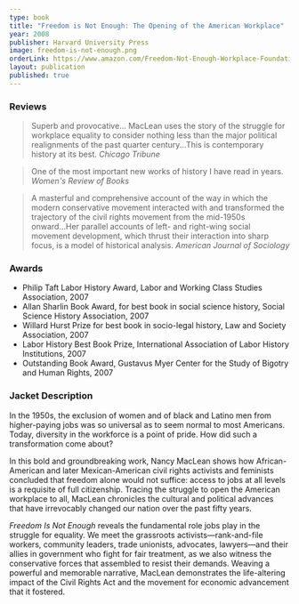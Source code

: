 ```yaml
---
type: book
title: "Freedom is Not Enough: The Opening of the American Workplace"
year: 2008
publisher: Harvard University Press
image: freedom-is-not-enough.png
orderLink: https://www.amazon.com/Freedom-Not-Enough-Workplace-Foundation/dp/0674027493/
layout: publication
published: true
---
```


### Reviews

> Superb and provocative... MacLean uses the story of the struggle for workplace equality to consider nothing less than the major political realignments of the past quarter century...This is contemporary history at its best.
> <cite>Chicago Tribune</cite>

> One of the most important new works of history I have read in years.
> <cite>Women's Review of Books</cite>

> A masterful and comprehensive account of the way in which the modern conservative movement interacted with and transformed the trajectory of the civil rights movement from the mid-1950s onward...Her parallel accounts of left- and right-wing social movement development, which thrust their interaction into sharp focus, is a model of historical analysis.
> <cite>American Journal of Sociology</cite>

### Awards

* Philip Taft Labor History Award, Labor and Working Class Studies Association, 2007
* Allan Sharlin Book Award, for best book in social science history, Social Science History Association, 2007
* Willard Hurst Prize for best book in socio-legal history, Law and Society Association, 2007
* Labor History Best Book Prize, International Association of Labor History Institutions, 2007
* Outstanding Book Award, Gustavus Myer Center for the Study of Bigotry and Human Rights, 2007

### Jacket Description

In the 1950s, the exclusion of women and of black and Latino men from higher-paying jobs was so universal as to seem normal to most Americans. Today, diversity in the workforce is a point of pride. How did such a transformation come about?

In this bold and groundbreaking work, Nancy MacLean shows how African-American and later Mexican-American civil rights activists and feminists concluded that freedom alone would not suffice: access to jobs at all levels is a requisite of full citizenship. Tracing the struggle to open the American workplace to all, MacLean chronicles the cultural and political advances that have irrevocably changed our nation over the past fifty years.

*Freedom Is Not Enough* reveals the fundamental role jobs play in the struggle for equality. We meet the grassroots activists—rank-and-file workers, community leaders, trade unionists, advocates, lawyers—and their allies in government who fight for fair treatment, as we also witness the conservative forces that assembled to resist their demands. Weaving a powerful and memorable narrative, MacLean demonstrates the life-altering impact of the Civil Rights Act and the movement for economic advancement that it fostered.
